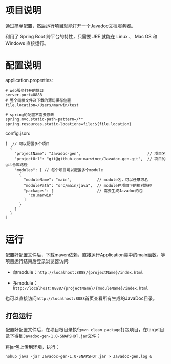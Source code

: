 # 项目说明
通过简单配置，然后运行项目就能打开一个Javadoc文档服务器。

利用了 Spring Boot 跨平台的特性，只需要 JRE 就能在 Linux 、 Mac OS 和 Windows 直接运行。

# 配置说明
application.properties:
```properties
# web服务打开的端口
server.port=8888
# 整个网页文件及下载的源码保存位置
file.location=/Users/marwin/test

# spring的配置不需要修改
spring.mvc.static-path-pattern=/**
spring.resources.static-locations=file:${file.location}
```

config.json:
```
[  // 可以配置多个项目
  {
    "projectName": "Javadoc-gen",                             // 项目名
    "projectUrl": "git@github.com:marwincn/Javadoc-gen.git",  // 项目的git仓库路径
    "modules": [ // 每个项目可以配置多个module
      {
        "moduleName": "main",           // module名，可以任意取名
        "modulePath": "src/main/java",  // module在项目下的相对路径
        "packages": [                   // 需要生成Javadoc的包
          "cn.marwin"
        ]
      }
    ]
  }
]
```

# 运行

配置好配置文件后，下载maven依赖，直接运行Application类中的main函数。等项目运行结束后登录浏览器访问: 

* 单module：`http://localhost:8888/{projectName}/index.html`

* 多module：`http://localhost:8888/{projectName}/{moduleName}/index.html`

也可以直接访问`http://localhost:8888`首页查看所有生成的JavaDoc目录。

## 打包运行

配置好配置文件后，在项目根目录执行`mvn clean package`打包项目，在target目录下得到`Javadoc-gen-1.0-SNAPSHOT.jar`文件；

将jar包上传到环境，执行：
```shell script
nohup java -jar Javadoc-gen-1.0-SNAPSHOT.jar > Javadoc-gen.log &
```